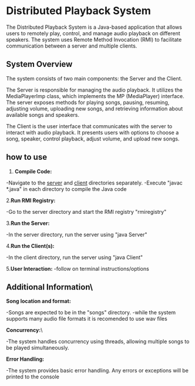 # Distributed Playback System
The Distributed Playback System is a Java-based application that allows users to remotely play, control, and manage audio playback on different speakers. The system uses Remote Method Invocation (RMI) to facilitate communication between a server and multiple clients.

## System Overview
The system consists of two main components: the Server and the Client.

The Server is responsible for managing the audio playback. It utilizes the MediaPlayerImp class, which implements the MP (MediaPlayer) interface. The server exposes methods for playing songs, pausing, resuming, adjusting volume, uploading new songs, and retrieving information about available songs and speakers.

The Client is the user interface that communicates with the server to interact with audio playback. It presents users with options to choose a song, speaker, control playback, adjust volume, and upload new songs.

## how to use 
1. **Compile Code:**

-Navigate to the [server](./server) and [client](./client) directories separately.
-Execute "javac *.java" in each directory to compile the Java code

2.**Run RMI Registry:**

-Go to the server directory and start the RMI registry "rmiregistry"

3.**Run the Server:**

-In the server directory, run the server using "java Server"

4.**Run the Client(s):**

-In the client directory, run the server using "java Client"

5.**User Interaction:**
-follow on terminal instructions/options

## Additional Information\
**Song location and format:** 

-Songs are expected to be in the "songs" directory. 
-while the system supports many audio file formats it is recomended to use wav files  

**Concurrency:**\

-The system handles concurrency using threads, allowing multiple songs to be played simultaneously.

**Error Handling:** 

-The system provides basic error handling. Any errors or exceptions will be printed to the console
